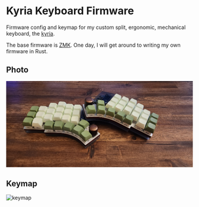 # Kyria Keyboard Firmware

Firmware config and keymap for my custom split, ergonomic, mechanical keyboard,
the [kyria](https://splitkb.com/products/kyria-rev3-pcb-kit).

The base firmware is [ZMK](https://zmk.dev/). One day, I will get around to writing my own firmware
in Rust.

## Photo

![assembled keyboard](doc/kyria.jpg)

## Keymap

![keymap](keymap-drawer/kyria.svg)
